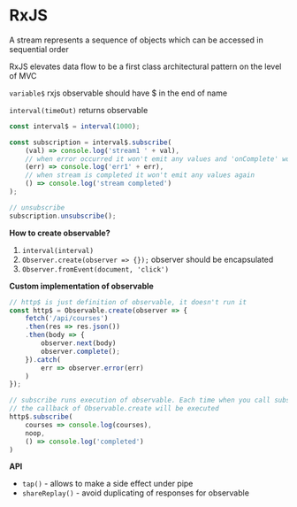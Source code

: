 # RxJS

A stream represents a sequence of objects which can be accessed in sequential order

RxJS elevates data flow to be a first class architectural pattern on the level of MVC

`variable$` rxjs observable should have $ in the end of name

`interval(timeOut)` returns observable

```js
const interval$ = interval(1000);

const subscription = interval$.subscribe(
    (val) => console.log('stream1 ' + val),
    // when error occurred it won't emit any values and 'onComplete' won't be called
    (err) => console.log('err1' + err),
    // when stream is completed it won't emit any values again
    () => console.log('stream completed')
);

// unsubscribe 
subscription.unsubscribe();
```

**How to create observable?**

1. `interval(interval)`
1. `Observer.create(observer => {});` observer should be encapsulated
1. `Observer.fromEvent(document, 'click')`

**Custom implementation of observable**

```js
// http$ is just definition of observable, it doesn't run it
const http$ = Observable.create(observer => {
    fetch('/api/courses')
    .then(res => res.json())
    .then(body => {
        observer.next(body)
        observer.complete();
    }).catch(
        err => observer.error(err)
    )
});

// subscribe runs execution of observable. Each time when you call subscribe,
// the callback of Observable.create will be executed
http$.subscribe(
    courses => console.log(courses),
    noop,
    () => console.log('completed')
)
```

**API**

- `tap()` - allows to make a side effect under pipe
- `shareReplay()` - avoid duplicating of responses for observable
